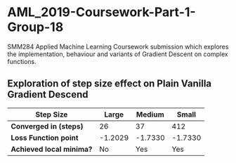 # AML_2019-Coursework-Part-1-Group-18
SMM284 Applied Machine Learning Coursework submission which explores the implementation, behaviour and variants of Gradient Descent on complex functions.

## Exploration of step size effect on Plain Vanilla Gradient Descend


| **Step Size** | Large | Medium | Small |
|---------------|-------|--------|-------|
| **Converged in (steps)** | 26 | 37 | 412 |
| **Loss Function point** | -1.2029 | -1.7330 | -1.7330 |
| **Achieved local minima?** | No | Yes | Yes |
